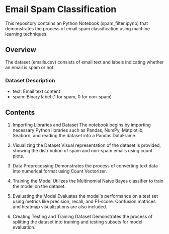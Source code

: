 # Email Spam Classification

This repository contains an Python Notebook (spam_filter.ipynb) that demonstrates the process of email spam classification using machine learning techniques.

## Overview
The dataset (emails.csv) consists of email text and labels indicating whether an email is spam or not.
### Dataset Description
- text: Email text content
- spam: Binary label (1 for spam, 0 for non-spam)

## Contents
1. Importing Libraries and Dataset
The notebook begins by importing necessary Python libraries such as Pandas, NumPy, Matplotlib, Seaborn, and reading the dataset into a Pandas DataFrame.

2. Visualizing the Dataset
Visual representation of the dataset is provided, showing the distribution of spam and non-spam emails using count plots.

3. Data Preprocessing
Demonstrates the process of converting text data into numerical format using Count Vectorizer.

4. Training the Model
Utilizes the Multinomial Naive Bayes classifier to train the model on the dataset.

5. Evaluating the Model
Evaluates the model's performance on a test set using metrics like precision, recall, and F1-score. Confusion matrices and heatmap visualizations are also included.

6. Creating Testing and Training Dataset
Demonstrates the process of splitting the dataset into training and testing subsets for model evaluation.
